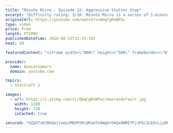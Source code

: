 ```yaml
---
title: "Minute Micro - Episode 12: Aggressive Stutter Step"
excerpt: "Difficulty rating: 3/10  Minute Micro is a series of 1-minute videos explaining how to perform common micro techniques. This episode is on aggressive stutter step.  twitch.tv/Quasarprintf"
originalUrl: https://youtube.com/watch?v=OmqCgRxWPac
type: video
price: Free
length: PT1M9S
publishedDateTime: 2018-08-13T13:15:19Z
heat: 50

featuredContent: "<iframe width=\"800\" height=\"500\" frameborder=\"0\" src=\"https://www.youtube.com/embed/OmqCgRxWPac\" allow=\"accelerometer; autoplay; encrypted-media; gyroscope; picture-in-picture\" allowfullscreen></iframe>"

provider:
  name: QuasarGamers
  domain: youtube.com

topics:
  - StarCraft 2

images:
  - url: https://i.ytimg.com/vi/OmqCgRxWPac/maxresdefault.jpg
    width: 1280
    height: 720
    isCached: true

secured: "UZpGTsKCRGQa1ruepJMQXP2RcQRxmTe4Wg6+5AQa9NMI7FjJF6/1LbScLjy0PdtLCUVynFmaVGbGHuhDvzm9l0ueEhxJ4Rv1oVdlVeVwMeUXKAqWBodR2DK0hJYoLEF6Q2N3GJzPfPL+nyIgxx5kCTKu0OvOM2d/MFHWRE93ALW5kRq0r7qK0KK9P91+CUF9Pq09YOtOrbhisz5see2n0M8sVjUJuH3FHRuoD2IDYzgNB+Jf2y2hBFMEglwjcS9tHdw2w61OmQpzRMFZgGuTW0VOHjfyICj5IuJ5DXTGxqKasm4sjVvvXQt3niVFQVUNduD89OuiVTgrs3j5LXzF3isfGfHS3J6aQgM+zQR/rM16YvCFjtzJltVvFRTXXNmDbisO988kohRDMLr5fQgNwQ+ppOvsZMpG+obPoJHBmRs=;eUl6cViuoI3Qs0YliWYnCw=="
---
```


